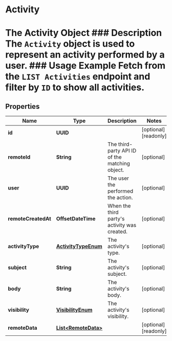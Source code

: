 

# Activity

# The Activity Object ### Description The `Activity` object is used to represent an activity performed by a user.  ### Usage Example Fetch from the `LIST Activities` endpoint and filter by `ID` to show all activities.

## Properties

Name | Type | Description | Notes
------------ | ------------- | ------------- | -------------
**id** | **UUID** |  |  [optional] [readonly]
**remoteId** | **String** | The third-party API ID of the matching object. |  [optional]
**user** | **UUID** | The user the performed the action. |  [optional]
**remoteCreatedAt** | **OffsetDateTime** | When the third party&#39;s activity was created. |  [optional]
**activityType** | [**ActivityTypeEnum**](ActivityTypeEnum.md) | The activity&#39;s type. |  [optional]
**subject** | **String** | The activity&#39;s subject. |  [optional]
**body** | **String** | The activity&#39;s body. |  [optional]
**visibility** | [**VisibilityEnum**](VisibilityEnum.md) | The activity&#39;s visibility. |  [optional]
**remoteData** | [**List&lt;RemoteData&gt;**](RemoteData.md) |  |  [optional] [readonly]



